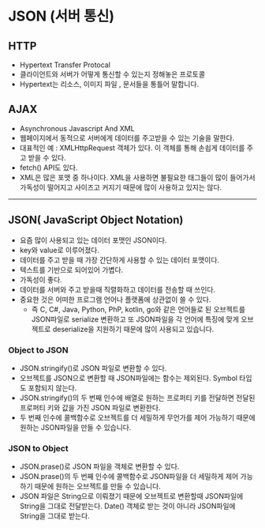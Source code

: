 # JSON (서버 통신)

## HTTP

- Hypertext Transfer Protocal
- 클라이언트와 서버가 어떻게 통신할 수 있는지 정해놓은 프로토콜
- Hypertext는 리소스, 이미지 파일 , 문서들을 통틀어 말합니다.

## AJAX

- Asynchronous Javascript And XML
- 웹페이지에서 동적으로 서버에게 데이터를 주고받을 수 있는 기술을 말한다.
- 대표적인 예 : XMLHttpRequest 객체가 있다. 이 객체를 통해 손쇱게 데이터를 주고 받을 수 있다.
- fetch() API도 있다.
- XML은 많은 포맷 중 하나이다. XML을 사용하면 불필요한 태그들이 많이 들어가서 가독성이 떨어지고 사이즈고 커지기 때문에 많이 사용하고 있지는 않다.

---

## JSON( JavaScript Object Notation)

- 요즘 많이 사용되고 있는 데이터 포맷인 JSON이다.
- key와 value로 이루어졌다.
- 데이터를 주고 받을 때 가장 간단하게 사용할 수 있는 데이터 포맷이다.
- 텍스트를 기반으로 되어있어 가볍다.
- 가독성이 좋다.
- 데이터를 서버와 주고 받을때 직렬화하고 데이터를 전송할 때 쓰인다.
- 중요한 것은 어떠한 프로그램 언어나 플랫폼에 상관없이 쓸 수 있다.
  - 즉 C, C#, Java, Python, PhP, kotlin, go와 같은 언어들로 된 오브젝트를 JSON파일로 serialize 변환하고 또 JSON파일을 각 언어에 특징에 맞게 오브젝트로 deserialize을 지원하기 때문에 많이 사용되고 있습니다.

### Object to JSON

- JSON.stringify()로 JSON 파일로 변환할 수 있다.
- 오브젝트를 JSON으로 변환할 때 JSON파일에는 함수는 제외된다. Symbol 타입도 포함되지 않는다.
- JSON.stringify()의 두 번째 인수에 배열로 원하는 프로퍼티 키를 전달하면 전달된 프로퍼티 키와 값을 가진 JSON 파일로 변환한다.
- 두 번째 인수에 콜백함수로 오브젝트를 더 세밀하게 무언가를 제어 가능하기 때문에 원하는 JSON파일을 만들 수 있습니다.

### JSON to Object

- JSON.prase()로 JSON 파일을 객체로 변환할 수 있다.
- JSON.prase()의 두 번째 인수에 콜백함수로 JSON파일을 더 세밀하게 제어 가능하기 때문에 원하는 오브젝트를 만들 수 있습니다.
- JSON 파일은 String으로 이뤄졌기 때문에 오브젝트로 변환할때 JSON파일에 String을 그대로 전달받는다. Date() 객체로 받는 것이 아니라 JSON파일에 String을 그대로 받는다.
